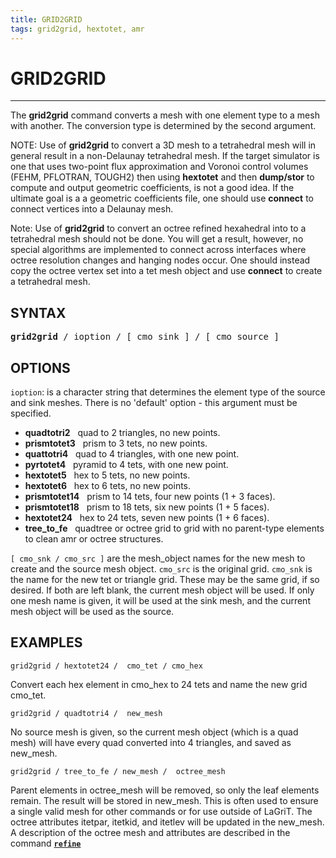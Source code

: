 ```yaml
---
title: GRID2GRID
tags: grid2grid, hextotet, amr
---
```


# GRID2GRID


-------------------


The **grid2grid** command converts a mesh with one element
type to a mesh with another. The conversion type is determined by the
second argument.

NOTE: Use of **grid2grid** to convert a 3D mesh to a tetrahedral mesh will in general result in a non-Delaunay tetrahedral mesh. If the target simulator is one that uses two-point flux approximation and Voronoi control volumes (FEHM, PFLOTRAN, TOUGH2) then using **hextotet** and then **dump/stor** to compute and output geometric coefficients, is not a good idea. If the ultimate goal is a a geometric coefficients file, one should use **connect** to connect vertices into a Delaunay mesh.

 
Note: Use of **grid2grid** to convert an octree refined hexahedral into to a tetrahedral mesh should not be done. You will get a result, however, no special algorithms are implemented to connect across interfaces where octree resolution changes and hanging nodes occur. One should instead copy the octree vertex set into a tet mesh object and use **connect** to create a tetrahedral mesh.


## SYNTAX

<pre>
<b>grid2grid</b> / ioption / [ cmo_sink ] / [ cmo_source ]
</pre>    
    

## OPTIONS


`ioption`: is a character string that determines the element type of the
source and sink meshes. There is no 'default' option - this argument
must be specified.

*  **quadtotri2**   quad to 2 triangles, no new points.  
*  **prismtotet3**   prism to 3 tets, no new points.  
*  **quattotri4**   quad to 4 triangles, with one new point.  
*  **pyrtotet4**   pyramid to 4 tets, with one new point.  
*  **hextotet5**   hex to 5 tets, no new points.  
*  **hextotet6**   hex to 6 tets, no new points.  
*  **prismtotet14**   prism to 14 tets, four new points (1 + 3 faces).  
*  **prismtotet18**   prism to 18 tets, six new points (1 + 5 faces).  
*  **hextotet24**   hex to 24 tets, seven new points (1 + 6 faces).  
*  **tree_to_fe**   quadtree or octree grid to grid with no parent-type elements to clean amr or octree structures. 


`[ cmo_snk / cmo_src ]` are the mesh_object names for the new mesh to create and the source mesh object. `cmo_src` is the original grid. `cmo_snk` is the name for the new tet or triangle grid. These may be the same grid, if so desired. If both are left blank, the current mesh object will be used. If only one mesh name
is given, it will be used at the sink mesh, and the current mesh object will be used as the source.


## EXAMPLES

```
grid2grid / hextotet24 /  cmo_tet / cmo_hex 
```
Convert each hex element in cmo_hex to 24 tets and name the new grid cmo_tet.

```
grid2grid / quadtotri4 /  new_mesh 
```
No source mesh is given, so the current mesh object (which is a quad
 mesh) will have every quad converted into 4 triangles, and saved as new_mesh.

```
grid2grid / tree_to_fe / new_mesh /  octree_mesh
```
Parent elements in octree_mesh will be removed, so only the leaf elements remain. The result will be stored in new_mesh.
This is often used to ensure a single valid mesh for other commands or for use outside of LaGriT. 
The octree attributes itetpar, itetkid, and itetlev will be updated in the new_mesh.
A description of the octree mesh and attributes are described in the command 
<a href="https://lanl.github.io/LaGriT/pages/docs/commands/REFINE.html">**`refine`**</a>



